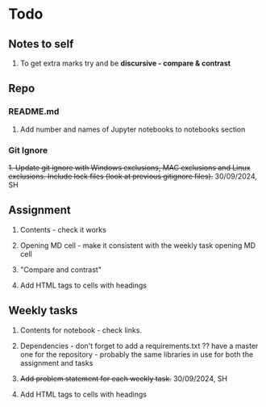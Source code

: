 # Todo

## Notes to self

1. To get extra marks try and be **discursive - compare & contrast**

## Repo

### README.md

1. Add number and names of Jupyter notebooks to notebooks section

### Git Ignore

~~1. Update git ignore with Windows exclusions, MAC exclusions and Linux exclusions. Include lock files (look at previous gitignore files).~~ 30/09/2024, SH

## Assignment

1. Contents - check it works

2. Opening MD cell - make it consistent with the weekly task opening MD cell

3. "Compare and contrast"

4. Add HTML tags to cells with headings

## Weekly tasks

1. Contents for notebook - check links.

2. Dependencies - don't forget to add a requirements.txt ?? have a master one for the repository - probably the same libraries in use for both the assignment and tasks

3. ~~Add problem statement for each weekly task.~~ 30/09/2024, SH

4. Add HTML tags to cells with headings